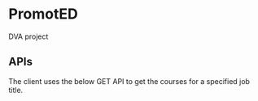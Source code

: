 # PromotED
DVA project


## APIs

The client uses the below GET API to get the courses for a specified job title.
